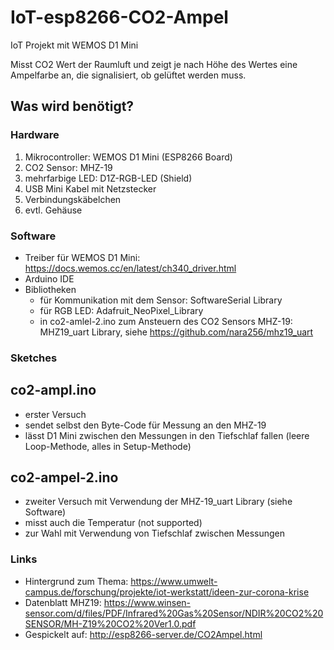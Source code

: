 # IoT-esp8266-CO2-Ampel
IoT Projekt mit WEMOS D1 Mini

Misst CO2 Wert der Raumluft und zeigt je nach Höhe des Wertes eine Ampelfarbe an, die signalisiert, ob gelüftet werden muss.

## Was wird benötigt?
### Hardware
1. Mikrocontroller: WEMOS D1 Mini (ESP8266 Board)
2. CO2 Sensor: MHZ-19
3. mehrfarbige LED: D1Z-RGB-LED (Shield)
4. USB Mini Kabel mit Netzstecker
5. Verbindungskäbelchen
6. evtl. Gehäuse

### Software
* Treiber für WEMOS D1 Mini: https://docs.wemos.cc/en/latest/ch340_driver.html
* Arduino IDE
* Bibliotheken
  * für Kommunikation mit dem Sensor: SoftwareSerial Library
  * für RGB LED: Adafruit_NeoPixel_Library
  * in co2-amlel-2.ino zum Ansteuern des CO2 Sensors MHZ-19: MHZ19_uart Library, siehe https://github.com/nara256/mhz19_uart

### Sketches
## co2-ampl.ino
* erster Versuch
* sendet selbst den Byte-Code für Messung an den MHZ-19
* lässt D1 Mini zwischen den Messungen in den Tiefschlaf fallen (leere Loop-Methode, alles in Setup-Methode)
## co2-ampel-2.ino
* zweiter Versuch mit Verwendung der MHZ-19_uart Library (siehe Software)
* misst auch die Temperatur (not supported)
* zur Wahl mit Verwendung von Tiefschlaf zwischen Messungen

### Links
* Hintergrund zum Thema: https://www.umwelt-campus.de/forschung/projekte/iot-werkstatt/ideen-zur-corona-krise
* Datenblatt MHZ19: https://www.winsen-sensor.com/d/files/PDF/Infrared%20Gas%20Sensor/NDIR%20CO2%20SENSOR/MH-Z19%20CO2%20Ver1.0.pdf
* Gespickelt auf: http://esp8266-server.de/CO2Ampel.html
